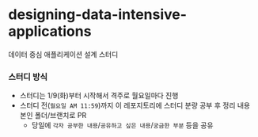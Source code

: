 # designing-data-intensive-applications
데이터 중심 애플리케이션 설계 스터디

### 스터디 방식
- 스터디는 1/9(화)부터 시작해서 격주로 월요일마다 진행
- 스터디 전(`월요일 AM 11:59`)까지 이 레포지토리에 스터디 분량 공부 후 정리 내용 본인 폴더/브랜치로 PR
  - 당일에 `각자 공부한 내용`/`공유하고 싶은 내용`/`궁금한 부분` 등을 공유
